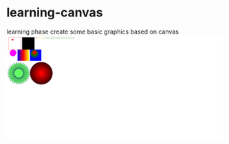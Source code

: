# learning-canvas
learning phase
create some basic graphics based on canvas
![Alt text](https://github.com/nearwmy/learning-canvas/blob/master/canvas/3dmodel.png)
